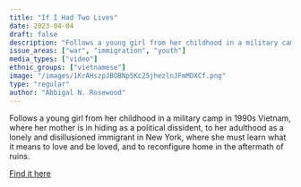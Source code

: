 ```yaml
---
title: "If I Had Two Lives"
date: 2023-04-04
draft: false
description: "Follows a young girl from her childhood in a military camp in 1990s Vietnam, where her mother is in hiding as a political dissident, to her adulthood as a lonely and disillusioned immigrant in New York, where she must learn what it means to love and be loved, and to reconfigure home in the aftermath of ruins."
issue_areas: ["war", "immigration", "youth"]
media_types: ["video"]
ethnic_groups: ["vietnamese"]
image: "/images/1KrAHszpJBOBNp5Kc25jhezlnJFmMDXCf.png"
type: "regular"
author: "Abbigal N. Rosewood"
---
```


Follows a young girl from her childhood in a military camp in 1990s Vietnam, where her mother is in hiding as a political dissident, to her adulthood as a lonely and disillusioned immigrant in New York, where she must learn what it means to love and be loved, and to reconfigure home in the aftermath of ruins.

[Find it here](https://youtu.be/cUDtpum3QTI)
